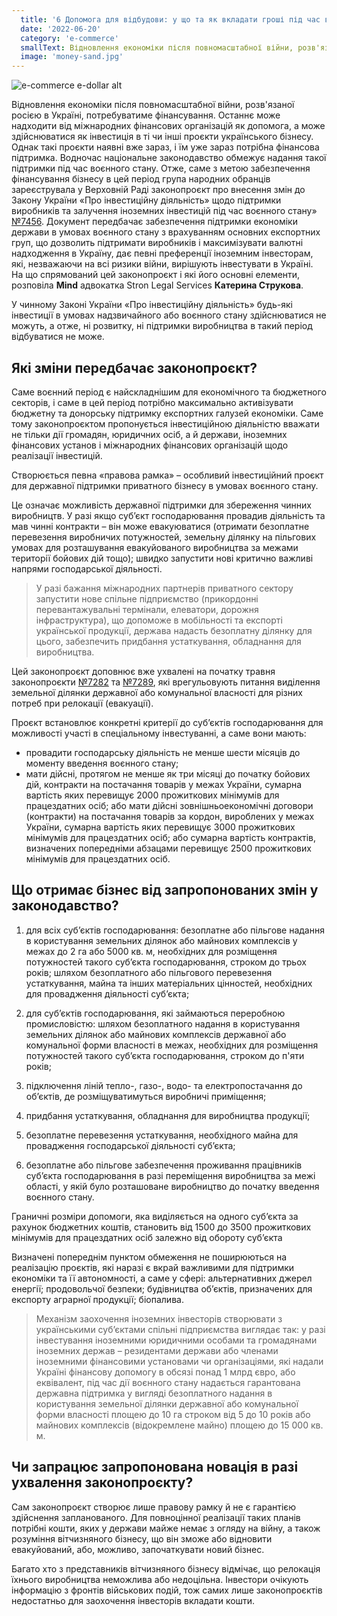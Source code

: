 ```yaml
---
  title: '6 Допомога для відбудови: у що та як вкладати гроші під час воєнного стану'
  date: '2022-06-20'
  category: 'e-commerce'
  smallText: Відновлення економіки після повномасштабної війни, розв'язаної росією в Україні, потребуватиме фінансування. Останнє може надходити від міжнародних фінансових організацій як допомога, а може здійснюватися як інвестиція в ті чи інші проєкти українського бізнесу. Однак такі проєкти наявні вже зараз, і їм уже зараз потрібна фінансова підтримка. Водночас національне законодавство обмежує надання такої підтримки під час воєнного стану.....'
  image: 'money-sand.jpg'
---
```


![e-commerce e-dollar alt](money-sand.jpg)

Відновлення економіки після повномасштабної війни, розв'язаної росією в Україні, потребуватиме фінансування. Останнє може надходити від міжнародних фінансових організацій як допомога, а може здійснюватися як інвестиція в ті чи інші проєкти українського бізнесу. Однак такі проєкти наявні вже зараз, і їм уже зараз потрібна фінансова підтримка. Водночас національне законодавство обмежує надання такої підтримки під час воєнного стану. Отже, саме з метою забезпечення фінансування бізнесу в цей період група народних обранців зареєструвала у Верховній Раді законопроєкт про внесення змін до Закону України «Про інвестиційну діяльність» щодо підтримки виробників та залучення іноземних інвестицій під час воєнного стану» [№7456](https://itd.rada.gov.ua/billInfo/Bills/Card/39756). Документ передбачає забезпечення підтримки економіки держави в умовах воєнного стану з врахуванням основних експортних груп, що дозволить підтримати виробників і максимізувати валютні надходження в Україну, дає певні преференції іноземним інвесторам, які, незважаючи на всі ризики війни, вирішують інвестувати в Україні. На що спрямований цей законопроєкт і які його основні елементи, розповіла **Mind** адвокатка Stron Legal Services **Катерина Струкова**.

У чинному Законі України «Про інвестиційну діяльність» будь-які інвестиції в умовах надзвичайного або воєнного стану здійснюватися не можуть, а отже, ні розвитку, ні підтримки виробництва в такий період відбуватися не може.

## Які зміни передбачає законопроєкт?

Саме воєнний період є найскладнішим для економічного та бюджетного секторів, і саме в цей період потрібно максимально активізувати бюджетну та донорську підтримку експортних галузей економіки. Саме тому законопроєктом пропонується інвестиційною діяльністю вважати не тільки дії громадян, юридичних осіб, а й держави, іноземних фінансових установ і міжнародних фінансових організацій щодо реалізації інвестицій.

Створюється певна «правова рамка» – особливий інвестиційний проєкт для державної підтримки приватного бізнесу в умовах воєнного стану.

Це означає можливість державної підтримки для збереження чинних виробництв. У разі якщо суб’єкт господарювання провадив діяльність та мав чинні контракти – він може евакуюватися (отримати безоплатне перевезення виробничих потужностей, земельну ділянку на пільгових умовах для розташування евакуйованого виробництва за межами території бойових дій тощо); швидко запустити нові критично важливі напрями господарської діяльності.

>У разі бажання міжнародних партнерів приватного сектору запустити нове спільне підприємство (прикордонні перевантажувальні термінали, елеватори, дорожня інфраструктура), що допоможе в мобільності та експорті української продукції, держава надасть безоплатну ділянку для цього, забезпечить придбання устаткування, обладнання для виробництва.

Цей законопроєкт доповнює вже ухвалені на початку травня законопроєкти [№7282](https://itd.rada.gov.ua/billInfo/Bills/Card/39426) та [№7289](https://itd.rada.gov.ua/billInfo/Bills/Card/39442), які врегульовують питання виділення земельної ділянки державної або комунальної власності для різних потреб при релокації (евакуації). 

Проєкт встановлює конкретні критерії до суб’єктів господарювання для можливості участі в спеціальному інвестуванні, а саме вони мають:

* провадити господарську діяльність не менше шести місяців до моменту введення воєнного стану;
* мати дійсні, протягом не менше як три місяці до початку бойових дій, контракти на постачання товарів у межах України, сумарна вартість яких перевищує 2000 прожиткових мінімумів для працездатних осіб; або мати дійсні зовнішньоекономічні договори (контракти) на постачання товарів за кордон, вироблених у межах України, сумарна вартість яких перевищує 3000 прожиткових мінімумів для працездатних осіб; або сумарна вартість контрактів, визначених попередніми абзацами перевищує 2500 прожиткових мінімумів для працездатних осіб.

## Що отримає бізнес від запропонованих змін у законодавство?

1) для всіх суб’єктів господарювання: безоплатне або пільгове надання в користування земельних ділянок або майнових комплексів у межах до 2 га або 5000 кв. м, необхідних для розміщення потужностей такого суб’єкта господарювання, строком до трьох років; шляхом безоплатного або пільгового перевезення устаткування, майна та інших матеріальних цінностей, необхідних для провадження діяльності суб’єкта;

2) для суб’єктів господарювання, які займаються переробною промисловістю: шляхом безоплатного надання в користування земельних ділянок або майнових комплексів державної або комунальної форми власності в межах, необхідних для розміщення потужностей такого суб’єкта господарювання, строком до п'яти років;

3) підключення ліній тепло-, газо-, водо- та електропостачання до об’єктів, де розміщуватимуться виробничі приміщення;

4) придбання устаткування, обладнання для виробництва продукції;

5) безоплатне перевезення устаткування, необхідного майна для провадження господарської діяльності суб’єкта;

6) безоплатне або пільгове забезпечення проживання працівників суб’єкта господарювання в разі переміщення виробництва за межі області, у якій було розташоване виробництво до початку введення воєнного стану.

Граничні розміри допомоги, яка виділяється на одного суб’єкта за рахунок бюджетних коштів, становить від 1500 до 3500 прожиткових мінімумів для працездатних осіб залежно від обороту суб’єкта

Визначені попереднім пунктом обмеження не поширюються на реалізацію проєктів, які наразі є вкрай важливими для підтримки економіки та її автономності, а саме у сфері: альтернативних джерел енергії; продовольчої безпеки; будівництва об’єктів, призначених для експорту аграрної продукції; біопалива.

> Механізм заохочення іноземних інвесторів створювати з українськими суб’єктами спільні підприємства виглядає так: у разі інвестування іноземними юридичними особами та громадянами іноземних держав – резидентами держави або членами іноземними фінансовими установами чи організаціями, які надали Україні фінансову допомогу в обсязі понад 1 млрд євро, або еквівалент, під час дії воєнного стану надається гарантована державна підтримка у вигляді безоплатного надання в користування земельної ділянки державної або комунальної форми власності площею до 10 га строком від 5 до 10 років або майнових комплексів (відокремлене майно) площею до 15 000 кв. м.

## Чи запрацює запропонована новація в разі ухвалення законопроєкту?

Сам законопроєкт створює лише правову рамку й не є гарантією здійснення запланованого. Для повноцінної реалізації таких планів потрібні кошти, яких у держави майже немає з огляду на війну, а також розуміння вітчизняного бізнесу, що він зможе або відновити евакуйований, або, можливо, започаткувати новий бізнес.

Багато хто з представників вітчизняного бізнесу відмічає, що релокація їхнього виробництва неможлива або недоцільна. Інвестори очікують інформацію з фронтів військових подій, тож самих лише законопроєктів недостатньо для заохочення інвесторів вкладати кошти.